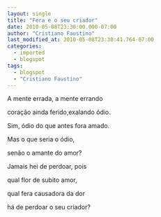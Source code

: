 ```yaml
---
layout: single
title: "Fera e o seu criador"
date: 2010-05-08T23:30:00.000-07:00
author: "Cristiano Faustino"
last_modified_at: 2010-05-08T23:30:41.764-07:00
categories:
  - imported
  - blogspot
tags:
  - blogspot
  - "Cristiano Faustino"
---
```


A mente errada, a mente errando



coração ainda ferido,exalando ódio.



Sim, ódio do que antes fora amado.



Mas o que seria o ódio, 



senão o amante do amor?







Jamais hei de perdoar, pois



qual flor de subito amor,



qual fera causadora da dor



há de perdoar o seu criador?